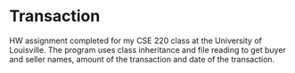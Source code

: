 # Transaction
HW assignment completed for my CSE 220 class at the University of Louisville.
The program uses class inheritance and file reading to get buyer and seller names, amount of the transaction and date of the transaction.
